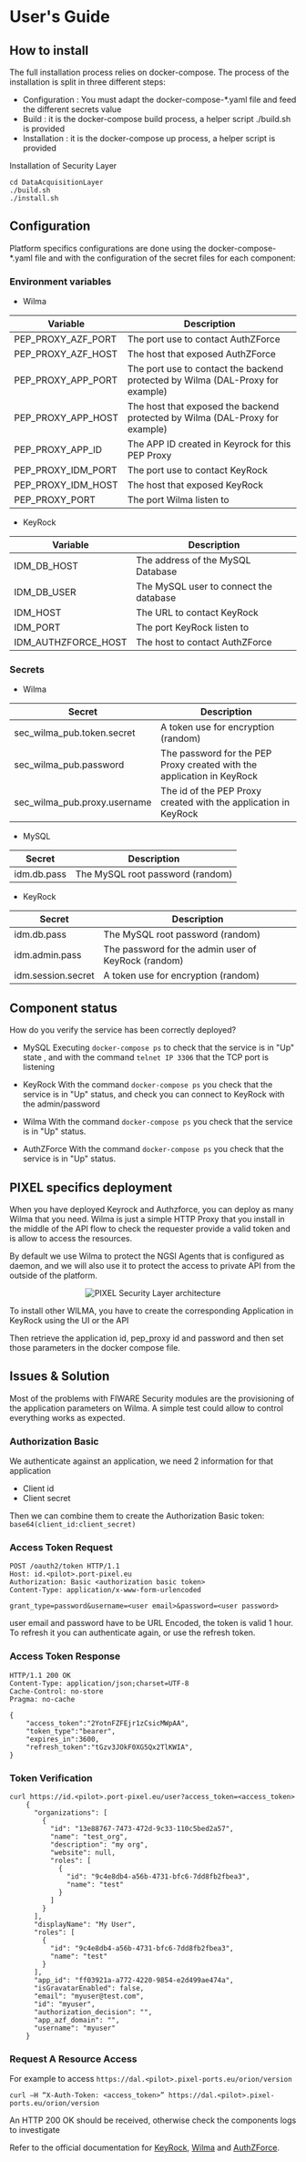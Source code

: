 # User's Guide

## How to install

The full installation process relies on docker-compose.
The process of the installation is split in three different steps:

* Configuration : You must adapt the docker-compose-*.yaml file and feed the different secrets value
* Build : it is the docker-compose build process, a helper script ./build.sh is provided
* Installation : it is the docker-compose up process, a helper script is provided

Installation of Security Layer	

```
cd DataAcquisitionLayer
./build.sh 
./install.sh
```

## Configuration
Platform specifics configurations are done using the docker-compose-*.yaml file and with the configuration of the secret files for each component:

### Environment variables

* Wilma

| Variable | Description |
| --- | --- |
| PEP_PROXY_AZF_PORT|	The port use to contact AuthZForce|
|PEP_PROXY_AZF_HOST|	The host that exposed AuthZForce|
|PEP_PROXY_APP_PORT | The port use to contact the backend protected by Wilma (DAL-Proxy for example)|
| PEP_PROXY_APP_HOST | The host that exposed the backend protected by Wilma (DAL-Proxy for example)|
|PEP_PROXY_APP_ID	|The APP ID created in Keyrock for this PEP Proxy|
|PEP_PROXY_IDM_PORT	|The port use to contact KeyRock|
|PEP_PROXY_IDM_HOST	|The host that exposed KeyRock|
|PEP_PROXY_PORT	|The port Wilma listen to|

* KeyRock

| Variable | Description |
| --- | --- |
| IDM_DB_HOST	|The address of the MySQL Database|
|IDM_DB_USER|	The MySQL user to connect the database|
|IDM_HOST|	The URL to contact KeyRock|
|IDM_PORT	|The port KeyRock listen to|
|IDM_AUTHZFORCE_HOST|	The host to contact AuthZForce|



### Secrets

* Wilma

| Secret | Description |
| --- | --- |
| sec_wilma_pub.token.secret|	A token use for encryption (random)|
|sec_wilma_pub.password|The password for the PEP Proxy created with the application in KeyRock
|sec_wilma_pub.proxy.username|The id of the PEP Proxy created with the application in KeyRock|

* MySQL

| Secret | Description |
| --- | --- |
| idm.db.pass	|The MySQL root password (random)|

* KeyRock

| Secret | Description |
| --- | --- |
| idm.db.pass	|The MySQL root password (random)|
|idm.admin.pass|The password  for the admin user of KeyRock (random)|
|idm.session.secret|A token use for encryption (random)|


## Component status

How do you verify the service has been correctly deployed?	

* MySQL
Executing ```docker-compose ps``` to check that the service is in "Up" state , and with the command ```telnet IP 3306``` that the TCP port is listening

* KeyRock
With the command ```docker-compose ps``` you check that the service is in "Up" status, and check you can connect to KeyRock with the admin/password

* Wilma
With the command ```docker-compose ps``` you check that the service is in "Up" status.

* AuthZForce
With the command ```docker-compose ps``` you check that the service is in "Up" status.

## PIXEL specifics deployment

When you have deployed Keyrock and Authzforce, you can deploy as many Wilma that you need. Wilma is just a simple HTTP Proxy that you install in the middle of the API flow to check the requester provide a valid token and is allow to access the resources.

By default we use Wilma to protect the NGSI Agents that is configured as daemon, and we will also use it to protect the access to private API from the outside of the platform.

<p align="center">
<img src="https://github.com/pixel-ports/docs-hub-security/raw/master/docs/img/security_wilma.png" alt="PIXEL Security Layer architecture" align="center" />
</p>

To install other WILMA, you have to create the corresponding Application in KeyRock using the UI or the API

Then retrieve the application id, pep_proxy id and password and then set those parameters in the docker compose file.

## Issues & Solution

Most of the problems with FIWARE Security modules are the provisioning of the application parameters on Wilma. A simple test could allow to control everything works as expected.

### Authorization Basic	

We authenticate against an application, we need 2 information for that application
* Client id
* Client secret

Then we can combine them to create the Authorization Basic token:
```base64(client_id:client_secret)```

### Access Token Request
```
POST /oauth2/token HTTP/1.1
Host: id.<pilot>.port-pixel.eu
Authorization: Basic <authorization basic token>
Content-Type: application/x-www-form-urlencoded

grant_type=password&username=<user email>&password=<user password>
```

user email and password have to be URL Encoded, the token is valid 1 hour. To refresh it you can authenticate again, or use the refresh token.

### Access Token Response
```
HTTP/1.1 200 OK
Content-Type: application/json;charset=UTF-8
Cache-Control: no-store
Pragma: no-cache

{
    "access_token":"2YotnFZFEjr1zCsicMWpAA",
    "token_type":"bearer",
    "expires_in":3600,
    "refresh_token":"tGzv3JOkF0XG5Qx2TlKWIA",
}
```

### Token Verification
```
curl https://id.<pilot>.port-pixel.eu/user?access_token=<access_token>
    {
      "organizations": [
        {
          "id": "13e88767-7473-472d-9c33-110c5bed2a57",
          "name": "test_org",
          "description": "my org",
          "website": null,
          "roles": [
            {
              "id": "9c4e8db4-a56b-4731-bfc6-7dd8fb2fbea3",
              "name": "test"
            }
          ]
        }
      ],
      "displayName": "My User",
      "roles": [
        {
          "id": "9c4e8db4-a56b-4731-bfc6-7dd8fb2fbea3",
          "name": "test"
        }
      ],
      "app_id": "ff03921a-a772-4220-9854-e2d499ae474a",
      "isGravatarEnabled": false,
      "email": "myuser@test.com",
      "id": "myuser",
      "authorization_decision": "",
      "app_azf_domain": "",
      "username": "myuser"
    }
```

### Request A Resource Access
For example to access ```https://dal.<pilot>.pixel-ports.eu/orion/version```
```
curl –H “X-Auth-Token: <access_token>” https://dal.<pilot>.pixel-ports.eu/orion/version
```

An HTTP 200 OK should be received, otherwise check the components logs to investigate


Refer to the official documentation for [KeyRock](https://fiware-idm.readthedocs.io/en/latest/oauth/oauth_documentation/index.html), [Wilma](https://fiware-pep-proxy.readthedocs.io/en/latest/) and [AuthZForce](https://authzforce-ce-fiware.readthedocs.io/en/latest/).


